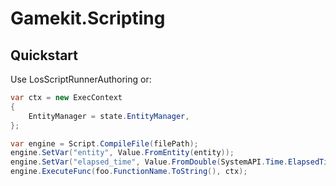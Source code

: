 # Gamekit.Scripting

## Quickstart

Use LosScriptRunnerAuthoring or:
```cs
var ctx = new ExecContext
{
    EntityManager = state.EntityManager,
};

var engine = Script.CompileFile(filePath);
engine.SetVar("entity", Value.FromEntity(entity));
engine.SetVar("elapsed_time", Value.FromDouble(SystemAPI.Time.ElapsedTime));
engine.ExecuteFunc(foo.FunctionName.ToString(), ctx);
```